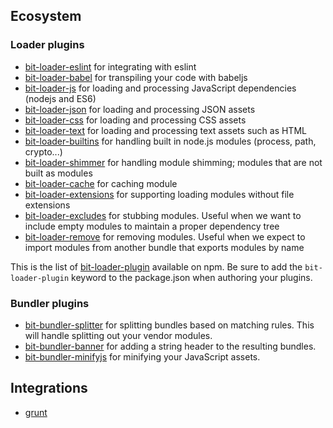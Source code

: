 ## Ecosystem

### Loader plugins

- [bit-loader-eslint](https://github.com/MiguelCastillo/bit-loader-eslint) for integrating with eslint
- [bit-loader-babel](https://github.com/MiguelCastillo/bit-loader-babel) for transpiling your code with babeljs
- [bit-loader-js](https://github.com/MiguelCastillo/bit-loader-js) for loading and processing JavaScript dependencies (nodejs and ES6)
- [bit-loader-json](https://github.com/MiguelCastillo/bit-loader-json) for loading and processing JSON assets
- [bit-loader-css](https://github.com/MiguelCastillo/bit-loader-css) for loading and processing CSS assets
- [bit-loader-text](https://github.com/MiguelCastillo/bit-loader-text) for loading and processing text assets such as HTML
- [bit-loader-builtins](https://github.com/MiguelCastillo/bit-loader-builtins) for handling built in node.js modules (process, path, crypto...)
- [bit-loader-shimmer](https://github.com/MiguelCastillo/bit-loader-shimmer) for handling module shimming; modules that are not built as modules
- [bit-loader-cache](https://github.com/MiguelCastillo/bit-loader-cache) for caching module
- [bit-loader-extensions](https://github.com/MiguelCastillo/bit-loader-extensions) for supporting loading modules without file extensions
- [bit-loader-excludes](https://github.com/MiguelCastillo/bit-loader-excludes) for stubbing modules. Useful when we want to include empty modules to maintain a proper dependency tree
- [bit-loader-remove](https://github.com/MiguelCastillo/bit-loader-remove) for removing modules. Useful when we expect to import modules from another bundle that exports modules by name


This is the list of [bit-loader-plugin](https://www.npmjs.com/browse/keyword/bit-loader-plugin) available on npm. Be sure to add the `bit-loader-plugin` keyword to the package.json when authoring your plugins.


### Bundler plugins

- [bit-bundler-splitter](https://github.com/MiguelCastillo/bit-bundler-splitter) for splitting bundles based on matching rules. This will handle splitting out your vendor modules.
- [bit-bundler-banner](https://github.com/MiguelCastillo/bit-bundler-banner) for adding a string header to the resulting bundles.
- [bit-bundler-minifyjs](https://github.com/MiguelCastillo/bit-bundler-minifyjs) for minifying your JavaScript assets.


## Integrations

- [grunt](https://github.com/MiguelCastillo/grunt-bit-bundler)
